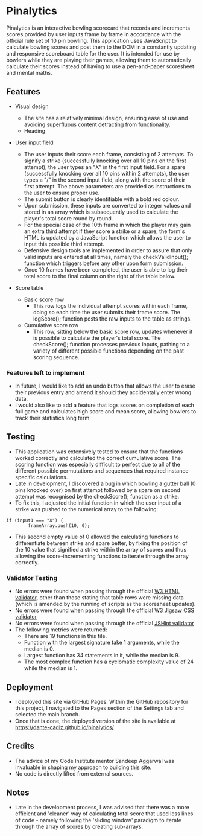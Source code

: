# Pinalytics

Pinalytics is an interactive bowling scorecard that records and increments scores provided by user inputs frame by frame in accordance with the official rule set of 10 pin bowling. This application uses JavaScript to calculate bowling scores and post them to the DOM in a constantly updating and responsive scoreboard table for the user. It is intended for use by bowlers while they are playing their games, allowing them to automatically calculate their scores instead of having to use a pen-and-paper scoresheet and mental maths.

## Features

- Visual design
    - The site has a relatively minimal design, ensuring ease of use and avoiding superfluous content detracting from functionality.
    - Heading

- User input field
    - The user inputs their score each frame, consisting of 2 attempts. To signify a strike (successfully knocking over all 10 pins on the first attempt), the user types an "X" in the first input field. For a spare (successfully knocking over all 10 pins within 2 attempts), the user types a "/" in the second input field, along with the score of their first attempt. The above parameters are provided as instructions to the user to ensure proper use.
    - The submit button is clearly identifiable with a bold red colour.
    - Upon submission, these inputs are converted to integer values and stored in an array which is subsequently used to calculate the player's total score round by round. 
    - For the special case of the 10th frame in which the player may gain an extra third attempt if they score a strike or a spare, the form's HTML is updated by a JavaScript function which allows the user to input this possible third attempt. 
    - Defensive design tools are implemented in order to assure that only valid inputs are entered at all times, namely the checkValidInput(); function which triggers before any other upon form submission.
    - Once 10 frames have been completed, the user is able to log their total score to the final column on the right of the table below. 

- Score table
    - Basic score row
        - This row logs the individual attempt scores within each frame, doing so each time the user submits their frame score. The logScore(); function posts the raw inputs to the table as strings.
    - Cumulative score row
        - This row, sitting below the basic score row, updates whenever it is possible to calculate the player's total score. The checkScore(); function processes previous inputs, pathing to a variety of different possible functions depending on the past scoring sequence.

### Features left to implement

- In future, I would like to add an undo button that allows the user to erase their previous entry and amend it should they accidentally enter wrong data.
- I would also like to add a feature that logs scores on completion of each full game and calculates high score and mean score, allowing bowlers to track their statistics long term.

## Testing

- This application was extensively tested to ensure that the functions worked correctly and calculated the correct cumulative score. The scoring function was especially difficult to perfect due to all of the different possible permutations and sequences that required instance-specific calculations. 
- Late in development, I discovered a bug in which bowling a gutter ball (0 pins knocked over) on first attempt followed by a spare on second attempt was recognised by the checkScore(); function as a strike.
- To fix this, I adjusted the initial function in which the user input of a strike was pushed to the numerical array to the following:
``` 
if (input1 === "X") {
        frameArray.push(10, 0);
```
- This second empty value of 0 allowed the calculating functions to differentiate between strike and spare better, by fixing the position of the 10 value that signified a strike within the array of scores and thus allowing the score-incrementing functions to iterate through the array correctly.

### Validator Testing

- No errors were found when passing through the official [W3 HTML validator](https://validator.w3.org/), other than those stating that table rows were missing data (which is amended by the running of scripts as the scoresheet updates).
- No errors were found when passing through the official [W3 Jigsaw CSS validator](https://jigsaw.w3.org/css-validator/validator)
- No errors were found when passing through the official [JSHint validator](https://www.jshint.com)
- The following metrics were returned:
    - There are 19 functions in this file.
    - Function with the largest signature take 1 arguments, while the median is 0.
    - Largest function has 34 statements in it, while the median is 9.
    - The most complex function has a cyclomatic complexity value of 24 while the median is 1.

## Deployment

- I deployed this site via GitHub Pages. Within the GitHub repository for this project, I navigated to the Pages section of the Settings tab and selected the main branch.
- Once that is done, the deployed version of the site is available at https://dante-cadiz.github.io/pinalytics/

## Credits

- The advice of my Code Institute mentor Sandeep Aggarwal was invaluable in shaping my approach to building this site.
- No code is directly lifted from external sources.

## Notes

- Late in the development process, I was advised that there was a more efficient and 'cleaner' way of calculating total score that used less lines of code - namely following the 'sliding window' paradigm to iterate through the array of scores by creating sub-arrays. 
